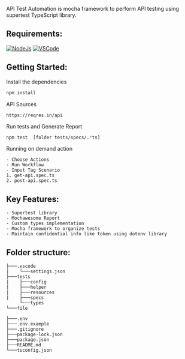 API Test Automation is mocha framework to perform API testing using supertest TypeScript library.

## Requirements:

[![NodeJs](https://img.shields.io/badge/-NodeJS-%23339933?logo=npm)](https://nodejs.org/en/download/)
[![VSCode](https://img.shields.io/badge/-Visual%20Studio%20Code-%233178C6?logo=visual-studio-code)](https://code.visualstudio.com/download)

## Getting Started:

Install the dependencies

```bash
npm install
```

API Sources

```
https://reqres.in/api

```

Run tests and Generate Report

```bash
npm test  [folder tests/specs/.*ts]
```
Running on demand action 
```
- Choose Actions 
- Run Workflow
- Input Tag Scenario
1. get-api.spec.ts
2. post-api.spec.ts

```
## Key Features:

    - Supertest library
    - Mochawesome Report
    - Custom types implementation
    - Mocha framework to organize tests
    - Maintain confidential info like token using dotenv library

## Folder structure:

```
├───.vscode
|    └───settings.json
├───tests
|    ├───config
|    ├───helper
|    ├───resources
|    ├───specs
     └───types
└───file

├───.env
├───.env.example
├───.gitignore
├───package-lock.json
├───package.json
├───README.md
└───tsconfig.json
```
